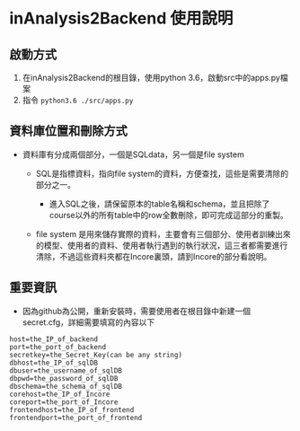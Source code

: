 # inAnalysis2Backend 使用說明
## 啟動方式
1. 在inAnalysis2Backend的根目錄，使用python 3.6，啟動src中的apps.py檔案
2. 指令 ```python3.6 ./src/apps.py```
## 資料庫位置和刪除方式
* 資料庫有分成兩個部分，一個是SQLdata，另一個是file system
  * SQL是指標資料，指向file system的資料，方便查找，這些是需要清除的部分之一。
    * 進入SQL之後，請保留原本的table名稱和schema，並且把除了course以外的所有table中的row全數刪除，即可完成這部分的重製。
    
  * file system 是用來儲存實際的資料，主要會有三個部分、使用者訓練出來的模型、使用者的資料、使用者執行遇到的執行狀況，這三者都需要進行清除，不過這些資料夾都在Incore裏頭，請到Incore的部分看說明。
## 重要資訊
* 因為github為公開，重新安裝時，需要使用者在根目錄中新建一個secret.cfg，詳細需要填寫的內容以下

````
host=the_IP_of_backend
port=the_port_of_backend
secretkey=the_Secret_Key(can be any string)
dbhost=the_IP_of_sqlDB
dbuser=the_username_of_sqlDB
dbpwd=the_password_of_sqlDB
dbschema=the_schema_of_sqlDB
corehost=the_IP_of_Incore
coreport=the_port_of_Incore
frontendhost=the_IP_of_frontend
frontendport=the_port_of_frontend
